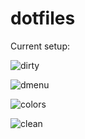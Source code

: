 dotfiles
=============

Current setup:

![dirty](http://i.imgur.com/99N9n9L.png)

![dmenu](http://i.imgur.com/uSdzmae.png)

![colors](http://i.imgur.com/5gfekt4.png)

![clean](http://i.imgur.com/ozyz4ou.png)
